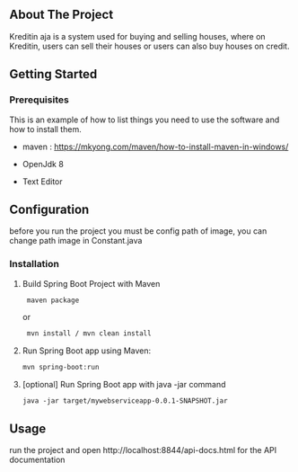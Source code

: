 <!-- ABOUT THE PROJECT -->
## About The Project

Kreditin aja is a system used for buying and selling houses, 
where on Kreditin, users can sell their houses or users can also buy houses on credit.



<!-- GETTING STARTED -->
## Getting Started

### Prerequisites

This is an example of how to list things you need to use the software and how to install them.
* maven : 
  https://mkyong.com/maven/how-to-install-maven-in-windows/

* OpenJdk 8
* Text Editor

## Configuration
before you run the project you must be config path
of image, you can change path image in Constant.java
  
### Installation

1. Build Spring Boot Project with Maven
   ```sh
    maven package
   ```
   or
   
   ```sh
    mvn install / mvn clean install
   ```
2. Run Spring Boot app using Maven: 
   ```sh
   mvn spring-boot:run
   ```
3. [optional] Run Spring Boot app with java -jar command
   ```JS
   java -jar target/mywebserviceapp-0.0.1-SNAPSHOT.jar
   ```

<!-- USAGE EXAMPLES -->
## Usage

run the project and open http://localhost:8844/api-docs.html for the API documentation 

